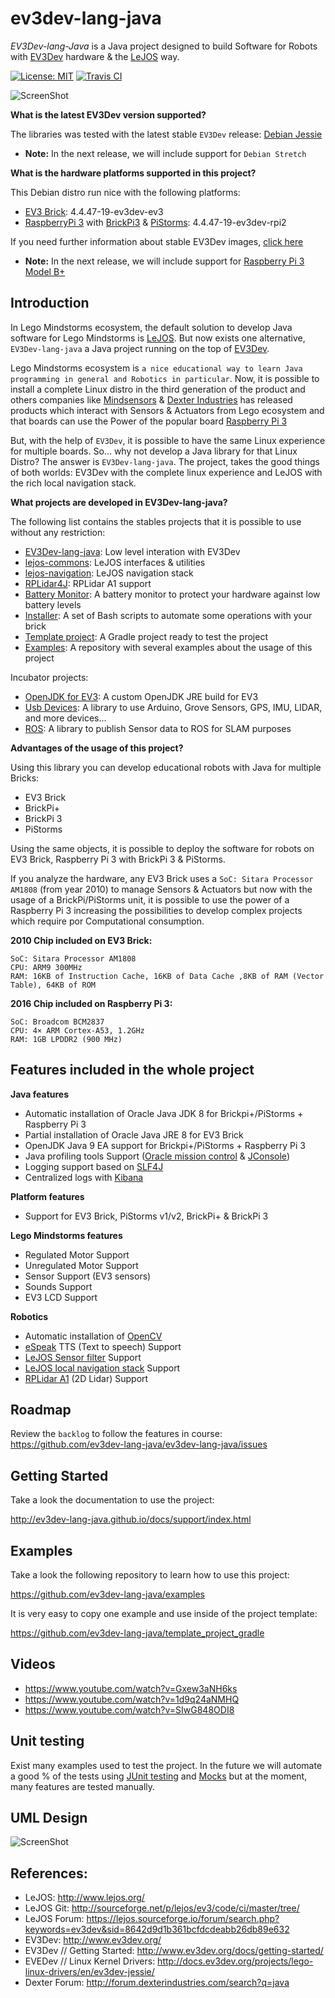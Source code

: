 # ev3dev-lang-java

*EV3Dev-lang-Java* is a Java project designed to build Software for Robots with [EV3Dev](http://www.ev3dev.org/) 
hardware & the [LeJOS](http://www.lejos.org/) way.

[![License: MIT](https://img.shields.io/badge/License-MIT-blue.svg)](/LICENSE)
[![Travis CI](https://travis-ci.org/ev3dev-lang-java/ev3dev-lang-java.svg?branch=develop)](https://travis-ci.org/ev3dev-lang-java/ev3dev-lang-java)

![ScreenShot](https://raw.githubusercontent.com/jabrena/ev3dev-lang-java/master/docs/images/theThreeAmigos.jpg)

**What is the latest EV3Dev version supported?**

The libraries was tested with the latest stable `EV3Dev` release: [Debian Jessie](http://www.ev3dev.org/downloads/) 

- **Note:** In the next release, we will include support for `Debian Stretch`

**What is the hardware platforms supported in this project?**

This Debian distro run nice with the following platforms:

- [EV3 Brick](https://education.lego.com/en-us/products/lego-mindstorms-education-ev3-core-set-/5003400): 4.4.47-19-ev3dev-ev3
- [RaspberryPi 3](https://www.raspberrypi.org/products/raspberry-pi-3-model-b/) with [BrickPi3](https://www.dexterindustries.com/brickpi/) & [PiStorms](http://www.mindsensors.com/content/78-pistorms-lego-interface): 4.4.47-19-ev3dev-rpi2

If you need further information about stable EV3Dev images, [click here](http://www.ev3dev.org/news/2017/02/11/ev3dev-jessie-2017-02-11-release/)

- **Note:** In the next release, we will include support for [Raspberry Pi 3 Model B+](https://www.raspberrypi.org/products/raspberry-pi-3-model-b-plus/)

## Introduction

In Lego Mindstorms ecosystem, the default solution to develop Java software for Lego Mindstorms is [LeJOS](http://www.lejos.org/).
But now exists one alternative, `EV3Dev-lang-java` a Java project running on the top of [EV3Dev](http://www.ev3dev.org/).  

Lego Mindstorms ecosystem is `a nice educational way to learn Java programming in general and Robotics in particular`. 
Now, it is possible to install a complete Linux distro in the third generation of the product and others companies like 
[Mindsensors](http://www.mindsensors.com/) & [Dexter Industries](https://www.dexterindustries.com/) has released products
 which interact with Sensors & Actuators from Lego ecosystem and that boards can use the Power of the popular board 
 [Raspberry Pi 3](https://www.raspberrypi.org/)
 
But, with the help of `EV3Dev`, it is possible to have the same Linux experience for multiple boards. 
So... why not develop a Java library for that Linux Distro? The answer is `EV3Dev-lang-java`. 
The project, takes the good things of both worlds: EV3Dev with the complete linux experience 
and LeJOS with the rich local navigation stack.
    
**What projects are developed in EV3Dev-lang-java?**
  
The following list contains the stables projects that it is possible to use without any restriction:
  
- [EV3Dev-lang-java](https://github.com/ev3dev-lang-java/ev3dev-lang-java): Low level interation with EV3Dev
- [lejos-commons](https://github.com/ev3dev-lang-java/lejos-commons): LeJOS interfaces & utilities
- [lejos-navigation](https://github.com/ev3dev-lang-java/lejos-navigation): LeJOS navigation stack
- [RPLidar4J](https://github.com/ev3dev-lang-java/RPLidar4J): RPLidar A1 support
- [Battery Monitor](https://github.com/ev3dev-lang-java/batteryMonitor): A battery monitor to protect your hardware against low battery levels
- [Installer](https://github.com/ev3dev-lang-java/installer): A set of Bash scripts to automate some operations with your brick
- [Template project](https://github.com/ev3dev-lang-java/template_project_gradle): A Gradle project ready to test the project
- [Examples](https://github.com/ev3dev-lang-java/examples): A repository with several examples about the usage of this project

Incubator projects:

- [OpenJDK for EV3](https://github.com/ev3dev-lang-java/openjdk-ev3): A custom OpenJDK JRE build for EV3
- [Usb Devices](https://github.com/ev3dev-lang-java/usb-devices): A library to use Arduino, Grove Sensors, GPS, IMU, LIDAR, and more devices...
- [ROS](https://github.com/ev3dev-lang-java/ros): A library to publish Sensor data to ROS for SLAM purposes

**Advantages of the usage of this project?**

Using this library you can develop educational robots with Java for multiple Bricks:

- EV3 Brick
- BrickPi+
- BrickPi 3
- PiStorms

Using the same objects, it is possible to deploy the software for robots on EV3 Brick, Raspberry Pi 3 with BrickPi 3 & PiStorms.

If you analyze the hardware, any EV3 Brick uses a `SoC: Sitara Processor AM1808` (from year 2010) to manage Sensors & Actuators 
but now with the usage of a BrickPi/PiStorms unit, it is possible to use the power of a Raspberry Pi 3 increasing the 
possibilities to develop complex projects which require por Computational consumption.

**2010 Chip included on EV3 Brick:**

``` 
SoC: Sitara Processor AM1808
CPU: ARM9 300MHz
RAM: 16KB of Instruction Cache, 16KB of Data Cache ,8KB of RAM (Vector Table), 64KB of ROM
```

**2016 Chip included on Raspberry Pi 3:**

``` 
SoC: Broadcom BCM2837
CPU: 4× ARM Cortex-A53, 1.2GHz
RAM: 1GB LPDDR2 (900 MHz)
```

## Features included in the whole project

**Java features**

* Automatic installation of Oracle Java JDK 8 for Brickpi+/PiStorms + Raspberry Pi 3
* Partial installation of Oracle Java JRE 8 for EV3 Brick
* OpenJDK Java 9 EA support for Brickpi+/PiStorms + Raspberry Pi 3
* Java profiling tools Support ([Oracle mission control](http://www.oracle.com/technetwork/java/javaseproducts/mission-control/java-mission-control-1998576.html) & [JConsole](http://docs.oracle.com/javase/7/docs/technotes/guides/management/jconsole.html))
* Logging support based on [SLF4J](https://www.slf4j.org/)
* Centralized logs with [Kibana](https://www.elastic.co/products/kibana)

**Platform features**

* Support for EV3 Brick, PiStorms v1/v2, BrickPi+ & BrickPi 3

**Lego Mindstorms features**

* Regulated Motor Support
* Unregulated Motor Support
* Sensor Support (EV3 sensors)
* Sounds Support
* EV3 LCD Support

**Robotics**

* Automatic installation of [OpenCV](http://opencv.org/)
* [eSpeak](http://espeak.sourceforge.net/) TTS (Text to speech) Support
* [LeJOS Sensor filter](http://sourceforge.net/p/lejos/wiki/Sensor%20Framework/) Support
* [LeJOS local navigation stack](https://github.com/ev3dev-lang-java/lejos-navigation) Support
* [RPLidar A1](https://github.com/ev3dev-lang-java/RPLidar4J) (2D Lidar) Support

## Roadmap

Review the `backlog` to follow the features in course:
https://github.com/ev3dev-lang-java/ev3dev-lang-java/issues

## Getting Started

Take a look the documentation to use the project:

http://ev3dev-lang-java.github.io/docs/support/index.html

## Examples

Take a look the following repository to learn how to use this project:

https://github.com/ev3dev-lang-java/examples

It is very easy to copy one example and use inside of the project template:

https://github.com/ev3dev-lang-java/template_project_gradle

## Videos

- https://www.youtube.com/watch?v=Gxew3aNH6ks
- https://www.youtube.com/watch?v=1d9q24aNMHQ
- https://www.youtube.com/watch?v=SIwG848ODI8

## Unit testing

Exist many examples used to test the project. In the future we will automate a good % of the tests using 
[JUnit testing](http://junit.org/junit4/) and [Mocks](http://site.mockito.org/) 
but at the moment, many features are tested manually.

## UML Design

![ScreenShot](https://github.com/ev3dev-lang-java/ev3dev-lang-java/raw/develop/docs/uml/graph.png)

## References:

* LeJOS: http://www.lejos.org/
* LeJOS Git: http://sourceforge.net/p/lejos/ev3/code/ci/master/tree/ 
* LeJOS Forum: https://lejos.sourceforge.io/forum/search.php?keywords=ev3dev&sid=8642d9d1b361bcfdcdeabb26db89e632
* EV3Dev: http://www.ev3dev.org/
* EV3Dev // Getting Started: http://www.ev3dev.org/docs/getting-started/
* EVEDev // Linux Kernel Drivers: http://docs.ev3dev.org/projects/lego-linux-drivers/en/ev3dev-jessie/
* Dexter Forum: http://forum.dexterindustries.com/search?q=java

